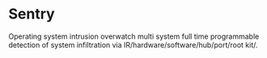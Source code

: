 # Sentry
Operating system intrusion overwatch
multi system full time programmable detection of system infiltration via IR/hardware/software/hub/port/root kit/.
